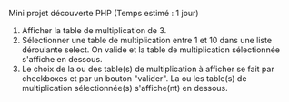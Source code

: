 Mini projet découverte PHP (Temps estimé : 1 jour)
1. Afficher la table de multiplication de 3.
2. Sélectionner une table de multiplication entre 1 et 10 dans une liste déroulante select. On valide et
la table de multiplication sélectionnée s'affiche en dessous.
3. Le choix de la ou des table(s) de multiplication à afficher se fait par checkboxes et par un bouton
"valider". La ou les table(s) de multiplication sélectionnée(s) s'affiche(nt) en dessous.